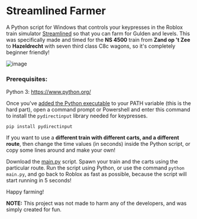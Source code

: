 ﻿# Streamlined Farmer

A Python script for Windows that controls your keypresses in the Roblox train simulator [Streamlined](https://www.roblox.com/games/1788251222/) so that you can farm for Gulden and levels. This was specifically made and timed for the **NS 4500** train from **Zand op 't Zee** to **Hazeldrecht** with seven third class C8c wagons, so it's completely beginner friendly!

![image](https://user-images.githubusercontent.com/76597978/163438984-e2c9e77d-8f47-45a4-956a-7f999e18dbd7.png)

### Prerequisites:

Python 3: https://www.python.org/

Once you've [added the Python executable](https://www.geeksforgeeks.org/how-to-add-python-to-windows-path/) to your PATH variable (this is the hard part), open a command prompt or Powershell and enter this command to install the `pydirectinput` library needed for keypresses.
```
pip install pydirectinput
```

If you want to use a **different train with different carts, and a different route**, then change the time values (in seconds) inside the Python script, or copy some lines around and make your own! 

Download the [main.py](main.py) script. Spawn your train and the carts using the particular route. Run the script using Python, or use the command `python main.py`, and go back to Roblox as fast as possible, because the script will start running in 5 seconds! 

Happy farming!

**NOTE:** This project was not made to harm any of the developers, and was simply created for fun. 
